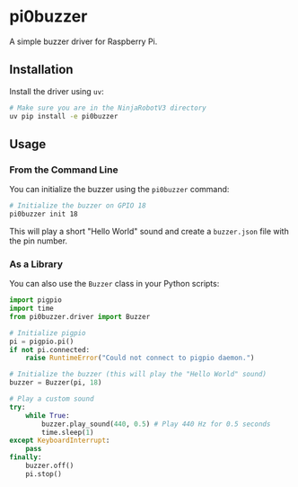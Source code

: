 # pi0buzzer

A simple buzzer driver for Raspberry Pi.

## Installation

Install the driver using `uv`:

```bash
# Make sure you are in the NinjaRobotV3 directory
uv pip install -e pi0buzzer
```

## Usage

### From the Command Line

You can initialize the buzzer using the `pi0buzzer` command:

```bash
# Initialize the buzzer on GPIO 18
pi0buzzer init 18
```

This will play a short "Hello World" sound and create a `buzzer.json` file with the pin number.

### As a Library

You can also use the `Buzzer` class in your Python scripts:

```python
import pigpio
import time
from pi0buzzer.driver import Buzzer

# Initialize pigpio
pi = pigpio.pi()
if not pi.connected:
    raise RuntimeError("Could not connect to pigpio daemon.")

# Initialize the buzzer (this will play the "Hello World" sound)
buzzer = Buzzer(pi, 18)

# Play a custom sound
try:
    while True:
        buzzer.play_sound(440, 0.5) # Play 440 Hz for 0.5 seconds
        time.sleep(1)
except KeyboardInterrupt:
    pass
finally:
    buzzer.off()
    pi.stop()

```
